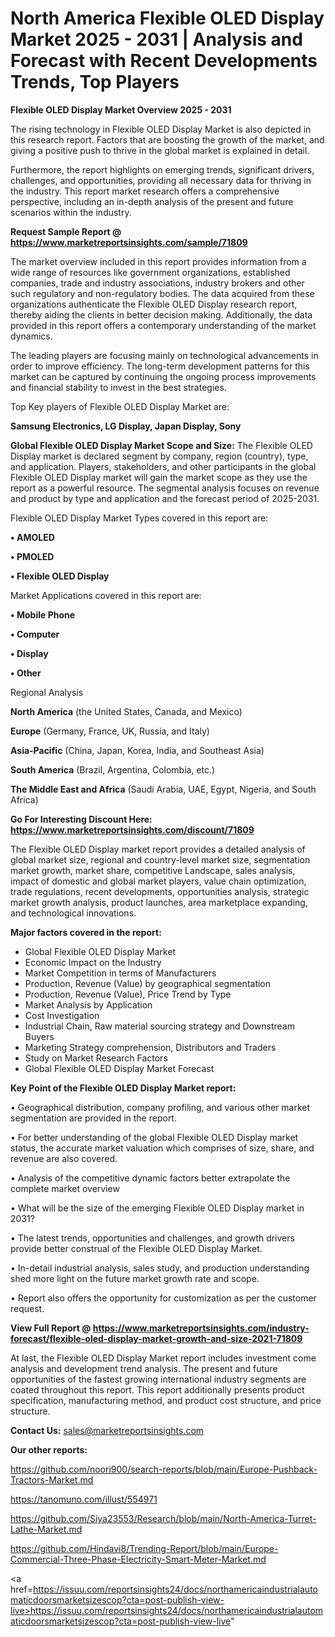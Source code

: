 # North America Flexible OLED Display Market 2025 - 2031 | Analysis and Forecast with Recent Developments Trends, Top Players

<Strong> Flexible OLED Display Market Overview 2025 - 2031</strong>

The rising technology in Flexible OLED Display Market is also depicted in this research report. Factors that are boosting the growth of the market, and giving a positive push to thrive in the global market is explained in detail.

Furthermore, the report highlights on emerging trends, significant drivers, challenges, and opportunities, providing all necessary data for thriving in the industry. This report market research offers a comprehensive perspective, including an in-depth analysis of the present and future scenarios within the industry.

<strong>Request Sample Report @ <a href=https://www.marketreportsinsights.com/sample/71809>https://www.marketreportsinsights.com/sample/71809</a></strong>

The market overview included in this report provides information from a wide range of resources like government organizations, established companies, trade and industry associations, industry brokers and other such regulatory and non-regulatory bodies. The data acquired from these organizations authenticate the Flexible OLED Display research report, thereby aiding the clients in better decision making. Additionally, the data provided in this report offers a contemporary understanding of the market dynamics.

The leading players are focusing mainly on technological advancements in order to improve efficiency. The long-term development patterns for this market can be captured by continuing the ongoing process improvements and financial stability to invest in the best strategies.

Top Key players of Flexible OLED Display Market are:

<strong>Samsung Electronics, LG Display, Japan Display, Sony</strong>

<strong><b>Global Flexible OLED Display Market Scope and Size:</b></strong>
The Flexible OLED Display market is declared segment by company, region (country), type, and application. Players, stakeholders, and other participants in the global Flexible OLED Display market will gain the market scope as they use the report as a powerful resource. The segmental analysis focuses on revenue and product by type and application and the forecast period of 2025-2031.

Flexible OLED Display Market Types covered in this report are:

<strong>• AMOLED

• PMOLED

• Flexible OLED Display</strong>

Market Applications covered in this report are:

<strong>• Mobile Phone

• Computer

• Display

• Other</strong> 

Regional Analysis

<strong>North America</strong> (the United States, Canada, and Mexico)

<strong>Europe</strong> (Germany, France, UK, Russia, and Italy)

<strong>Asia-Pacific</strong> (China, Japan, Korea, India, and Southeast Asia)

<strong>South America</strong> (Brazil, Argentina, Colombia, etc.)

<strong>The Middle East and Africa</strong> (Saudi Arabia, UAE, Egypt, Nigeria, and South Africa)

<strong>Go For Interesting Discount Here: <a href=https://www.marketreportsinsights.com/discount/71809>https://www.marketreportsinsights.com/discount/71809</a></strong>

The Flexible OLED Display market report provides a detailed analysis of global market size, regional and country-level market size, segmentation market growth, market share, competitive Landscape, sales analysis, impact of domestic and global market players, value chain optimization, trade regulations, recent developments, opportunities analysis, strategic market growth analysis, product launches, area marketplace expanding, and technological innovations.

<strong><b>Major factors covered in the report:</b></strong>
<ul>
  <li>Global Flexible OLED Display Market </li>
  <li>Economic Impact on the Industry</li>
  <li>Market Competition in terms of Manufacturers</li>
  <li>Production, Revenue (Value) by geographical segmentation</li>
  <li>Production, Revenue (Value), Price Trend by Type</li>
  <li>Market Analysis by Application</li>
  <li>Cost Investigation</li>
  <li>Industrial Chain, Raw material sourcing strategy and Downstream Buyers</li>
  <li>Marketing Strategy comprehension, Distributors and Traders</li>
  <li>Study on Market Research Factors</li>
  <li>Global Flexible OLED Display Market Forecast</li>
</ul>

<strong><b>Key Point of the Flexible OLED Display Market report:</b></strong>

• Geographical distribution, company profiling, and various other market segmentation are provided in the report.

• For better understanding of the global Flexible OLED Display market status, the accurate market valuation which comprises of size, share, and revenue are also covered.

• Analysis of the competitive dynamic factors better extrapolate the complete market overview

• What will be the size of the emerging Flexible OLED Display market in 2031?

• The latest trends, opportunities and challenges, and growth drivers provide better construal of the Flexible OLED Display Market.

• In-detail industrial analysis, sales study, and production understanding shed more light on the future market growth rate and scope.

• Report also offers the opportunity for customization as per the customer request.

<strong><b>View Full Report @ <a href=https://www.marketreportsinsights.com/industry-forecast/flexible-oled-display-market-growth-and-size-2021-71809>https://www.marketreportsinsights.com/industry-forecast/flexible-oled-display-market-growth-and-size-2021-71809</a></b></strong>


At last, the Flexible OLED Display Market report includes investment come analysis and development trend analysis. The present and future opportunities of the fastest growing international industry segments are coated throughout this report. This report additionally presents product specification, manufacturing method, and product cost structure, and price structure.

<strong>Contact Us:</strong>
sales@marketreportsinsights.com

<strong>Our other reports:</strong>

<a href=https://github.com/noori900/search-reports/blob/main/Europe-Pushback-Tractors-Market.md>https://github.com/noori900/search-reports/blob/main/Europe-Pushback-Tractors-Market.md</a>

<a href=https://tanomuno.com/illust/554971>https://tanomuno.com/illust/554971</a>

<a href=https://github.com/Siya23553/Research/blob/main/North-America-Turret-Lathe-Market.md>https://github.com/Siya23553/Research/blob/main/North-America-Turret-Lathe-Market.md</a>

<a href=https://github.com/Hindavi8/Trending-Report/blob/main/Europe-Commercial-Three-Phase-Electricity-Smart-Meter-Market.md>https://github.com/Hindavi8/Trending-Report/blob/main/Europe-Commercial-Three-Phase-Electricity-Smart-Meter-Market.md</a>

<a href=https://issuu.com/reportsinsights24/docs/northamericaindustrialautomaticdoorsmarketsizescop?cta=post-publish-view-live>https://issuu.com/reportsinsights24/docs/northamericaindustrialautomaticdoorsmarketsizescop?cta=post-publish-view-live</a>"
